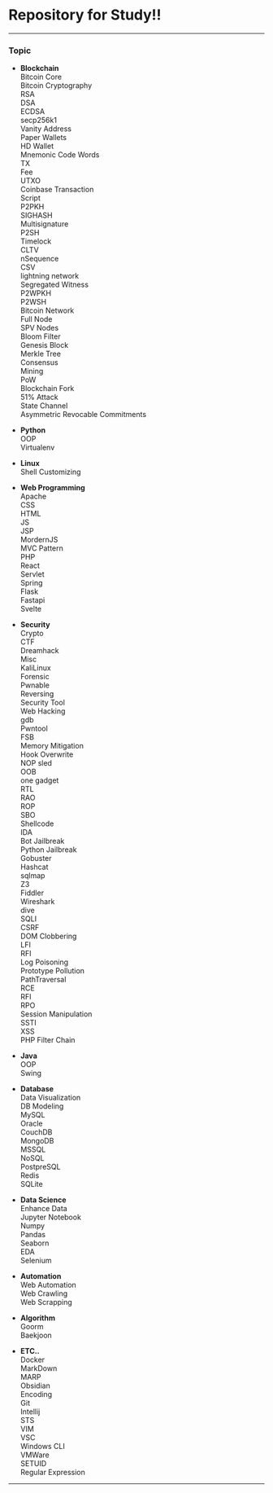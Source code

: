# **Repository for Study!!**

---

### **Topic**

- **Blockchain**  
  Bitcoin Core  
  Bitcoin Cryptography  
  RSA  
  DSA  
  ECDSA  
  secp256k1  
  Vanity Address  
  Paper Wallets  
  HD Wallet  
  Mnemonic Code Words  
  TX  
  Fee  
  UTXO  
  Coinbase Transaction  
  Script  
  P2PKH  
  SIGHASH  
  Multisignature  
  P2SH  
  Timelock  
  CLTV  
  nSequence  
  CSV  
  lightning network  
  Segregated Witness  
  P2WPKH  
  P2WSH  
  Bitcoin Network  
  Full Node  
  SPV Nodes  
  Bloom Filter  
  Genesis Block  
  Merkle Tree  
  Consensus  
  Mining  
  PoW  
  Blockchain Fork  
  51% Attack  
  State Channel  
  Asymmetric Revocable Commitments

- **Python**  
  OOP  
  Virtualenv

- **Linux**  
  Shell Customizing

- **Web Programming**  
  Apache  
  CSS  
  HTML  
  JS  
  JSP  
  MordernJS  
  MVC Pattern  
  PHP  
  React  
  Servlet  
  Spring  
  Flask  
  Fastapi  
  Svelte

- **Security**  
  Crypto  
  CTF  
  Dreamhack  
  Misc  
  KaliLinux  
  Forensic  
  Pwnable  
  Reversing  
  Security Tool  
  Web Hacking  
  gdb  
  Pwntool  
  FSB  
  Memory Mitigation  
  Hook Overwrite  
  NOP sled  
  OOB  
  one gadget  
  RTL  
  RAO  
  ROP  
  SBO  
  Shellcode  
  IDA  
  Bot Jailbreak  
  Python Jailbreak  
  Gobuster  
  Hashcat  
  sqlmap  
  Z3  
  Fiddler  
  Wireshark  
  dive  
  SQLI  
  CSRF  
  DOM Clobbering  
  LFI  
  RFI  
  Log Poisoning  
  Prototype Pollution  
  PathTraversal  
  RCE  
  RFI  
  RPO  
  Session Manipulation  
  SSTI  
  XSS  
  PHP Filter Chain

- **Java**  
  OOP  
  Swing

- **Database**  
  Data Visualization  
  DB Modeling  
  MySQL  
  Oracle  
  CouchDB  
  MongoDB  
  MSSQL  
  NoSQL  
  PostpreSQL  
  Redis  
  SQLite

- **Data Science**  
  Enhance Data  
  Jupyter Notebook  
  Numpy  
  Pandas  
  Seaborn  
  EDA  
  Selenium

- **Automation**  
  Web Automation  
  Web Crawling  
  Web Scrapping

- **Algorithm**  
  Goorm  
  Baekjoon

- **ETC..**  
  Docker  
  MarkDown  
  MARP  
  Obsidian  
  Encoding  
  Git  
  Intellij  
  STS  
  VIM  
  VSC  
  Windows CLI  
  VMWare  
  SETUID  
  Regular Expression

---
